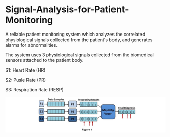 # Signal-Analysis-for-Patient-Monitoring
<p>A reliable patient monitoring system which analyzes the correlated physiological signals collected from the patient's body, and generates alarms for abnormalities.</p>
<p>The system uses 3 physiological signals collected from the biomedical sensors attached to the patient body.</p>
<p>S1: Heart Rate (HR)</p>
<p>S2: Pusle Rate (PR)</p>
<p>S3: Respiration Rate (RESP)</p>

![System Design](https://github.com/shashankbansal6/Signal-Analysis-for-Patient-Monitoring/blob/master/System_Figure.JPG)
